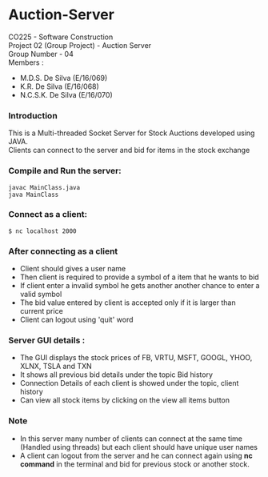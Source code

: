 # Auction-Server

CO225 - Software Construction <br/>
Project 02 (Group Project) - Auction Server  <br/>
Group Number - 04  <br/>
Members : 
  - M.D.S. De Silva (E/16/069)
  - K.R. De Silva (E/16/068)
  - N.C.S.K. De Silva (E/16/070)

### Introduction

This is a Multi-threaded Socket Server for Stock Auctions developed using JAVA.<br/>
Clients can connect to the server and bid for items in the stock exchange


### Compile and Run the server:

	javac MainClass.java
	java MainClass


### Connect as a client:

	$ nc localhost 2000	

### After connecting as a client

  - Client should gives a user name
  - Then client is required to provide a symbol of a item that he wants to bid
  - If client enter a invalid symbol he gets another another chance to enter a valid symbol
  - The bid value entered by client is accepted only if it is larger than current price
  - Client can logout using 'quit' word


### Server GUI details :

  - The GUI displays the stock prices of FB, VRTU, MSFT, GOOGL, YHOO, XLNX, TSLA and TXN 
  - It shows all previous bid details under the topic Bid history
  - Connection Details of each client is showed under the topic, client history
  - Can view all stock items by clicking on the view all items button

### Note
  
  - In this server many number of clients can connect at the same time (Handled using threads) but each client should have unique user names
  - A client can logout from the server and he can connect again using **nc command** in the terminal and bid for previous stock or another stock.
	


